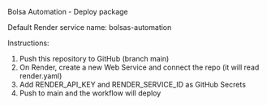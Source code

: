 Bolsa Automation - Deploy package

Default Render service name: bolsas-automation

Instructions:
1) Push this repository to GitHub (branch main)
2) On Render, create a new Web Service and connect the repo (it will read render.yaml)
3) Add RENDER_API_KEY and RENDER_SERVICE_ID as GitHub Secrets
4) Push to main and the workflow will deploy
